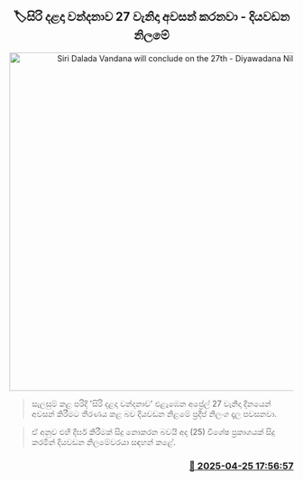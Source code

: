 <p align='center'><b><h2 align='center' title='Siri Dalada Vandana will conclude on the 27th - Diyawadana Nilame'>🏷සිරි දළදා වන්දනාව 27 වැනිදා අවසන් කරනවා - දියවඩන නිලමේ</h2></b></p>
<p align='center'><img src='https://helakuru.sgp1.cdn.digitaloceanspaces.com/esana/images/lib/sri-dalada-wandanawa.jpg' width='600' alt='Siri Dalada Vandana will conclude on the 27th - Diyawadana Nilame'></p>

> සැලසුම් කළ පරිදි 'සිරි දළදා වන්දනාව' එළැඹෙන අප්‍රේල් 27 වැනිදා දිනයෙන් අවසන් කිරීමට තීරණය කළ බව දියවඩන නිළමේ ප්‍රදීප් නිලංග දෑල පවසනවා.

> ඒ අනුව එහි දීර්ඝ කිරීමක් සිදු නොකරන බවයි අද (25) විශේෂ ප්‍රකාශයක් සිදු කරමින් දියවඩන නිලමේවරයා සඳහන් කළේ.



<h3 align='right'><a href='https://www.helakuru.lk/esana/p/109569/'>📅 2025-04-25 17:56:57</a></h3>

